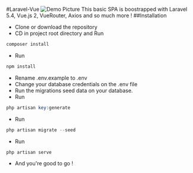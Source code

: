 #Laravel-Vue
![Demo Picture](http://uupload.ir/files/o9r_screenshot-localhost_8000_2017-01-26_15-05-17.png)
This basic SPA is boostrapped with Laravel 5.4, Vue.js 2, VueRouter, Axios and so much more !
##Installation
* Clone or download the repository
* CD in project root directory and Run
```PHP
composer install 
```
* Run
```PHP
npm install
```
* Rename .env.example to .env
* Change your database credentials on the .env file
* Run the migrations seed data on your database.
* Run
```PHP
php artisan key:generate
```
* Run
```PHP
php artisan migrate --seed
```
* Run 
```PHP
php artisan serve
```
* And you're good to go !

